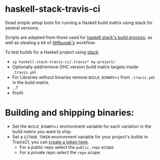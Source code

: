 # haskell-stack-travis-ci
Dead simple setup tools for running a Haskell build matrix using stack for several versions.

Scripts are adapted from those used for [haskell stack's build process](https://github.com/commercialhaskell/stack); as well as stealing a bit of [@tfausak's](https://github.com/tfausak) workflow.

To test builds for a Haskell project using [stack](https://github.com/commercialhaskell/stack): 

- `cp haskell-stack-travis-ci/.travis* my-project/`
- Optionally add/remove GHC version build matrix targets inside `.travis.yml`.
- For Libraries without binaries remove `BUILD_BINARY=1` from `.travis.yml` in the build matrix.
- ...?
- Profit

# Building and shipping binaries:
- Set the `BUILD_BINARY=1` environment variable for each variation in the build matrix you want to ship.
- Set a `GITHUB_TOKEN` environment variable for your project's builds in TravisCI; you can [create a token here](https://github.com/settings/tokens).
    - For a public repo select the `public_repo` scope
    - For a private repo select the `repo` scope
